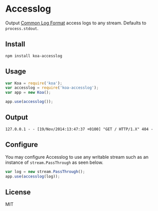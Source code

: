 # Accesslog

Output [Common Log Format](http://en.wikipedia.org/wiki/Common_Log_Format) access logs to any stream. Defaults to `process.stdout`.

## Install

```
npm install koa-accesslog
```

## Usage

```js
var Koa = require('koa');
var accesslog = require('koa-accesslog');
var app = new Koa();

app.use(accesslog());

```

## Output

```
127.0.0.1 - - [19/Nov/2014:13:47:37 +0100] "GET / HTTP/1.X" 404 -
```

## Configure

You may configure Accesslog to use any writable stream such as an
instance of `stream.PassThrough` as seen below.

```js
var log = new stream.PassThrough();
app.use(accesslog(log));
```

## License

MIT
